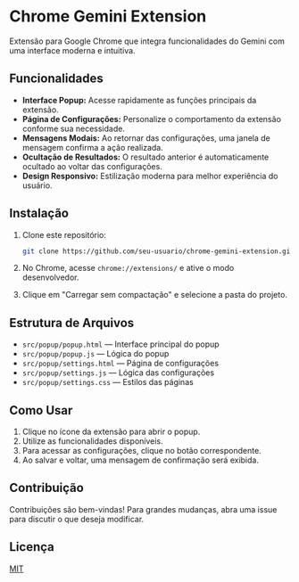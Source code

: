 # Chrome Gemini Extension

Extensão para Google Chrome que integra funcionalidades do Gemini com uma interface moderna e intuitiva.

## Funcionalidades

- **Interface Popup:** Acesse rapidamente as funções principais da extensão.
- **Página de Configurações:** Personalize o comportamento da extensão conforme sua necessidade.
- **Mensagens Modais:** Ao retornar das configurações, uma janela de mensagem confirma a ação realizada.
- **Ocultação de Resultados:** O resultado anterior é automaticamente ocultado ao voltar das configurações.
- **Design Responsivo:** Estilização moderna para melhor experiência do usuário.

## Instalação

1. Clone este repositório:

   ```bash
   git clone https://github.com/seu-usuario/chrome-gemini-extension.git
   ```

2. No Chrome, acesse `chrome://extensions/` e ative o modo desenvolvedor.
3. Clique em "Carregar sem compactação" e selecione a pasta do projeto.

## Estrutura de Arquivos

- `src/popup/popup.html` — Interface principal do popup
- `src/popup/popup.js` — Lógica do popup
- `src/popup/settings.html` — Página de configurações
- `src/popup/settings.js` — Lógica das configurações
- `src/popup/settings.css` — Estilos das páginas

## Como Usar

1. Clique no ícone da extensão para abrir o popup.
2. Utilize as funcionalidades disponíveis.
3. Para acessar as configurações, clique no botão correspondente.
4. Ao salvar e voltar, uma mensagem de confirmação será exibida.

## Contribuição

Contribuições são bem-vindas! Para grandes mudanças, abra uma issue para discutir o que deseja modificar.

## Licença

[MIT](LICENSE)
